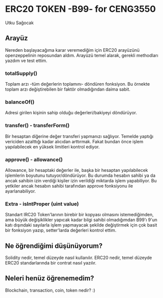 # ERC20 TOKEN -B99- for CENG3550
Utku Sağocak

## Arayüz
Nereden başlayacağıma karar veremediğim için ERC20 arayüzünü openzeppelinin reposundan aldım. 
Arayüzü temel alarak, gerekli methodları yazdım ve test ettim.

### totalSupply()
Toplam arzı -tüm değerlerin toplamını- döndüren fonksiyon. Bu örnekte toplam arzı değiştirebilen bir faktör olmadığından daima sabit.

### balanceOf()
   Adresi girilen kişinin sahip olduğu değerleri/bakiyeyi döndürüyor.

### transfer() - transferForm()
Bir hesaptan diğerine değer transferi yapmanızı sağlıyor. Temelde yaptığı vericiden azalttığı kadar alıcıdan arttırmak. Fakat bundan önce işlem yapılabilecek en yüksek limitleri kontrol ediyor.

### approve() - allowance()
Allowance, bir hesaptaki değerler ile, başka bir hesaptan yapılabilecek işlemlerin boyutunu tutuyor/döndürüyor. Bu durumda hesabın sahibi ya da ancak sahibin izin verdiği kişiler izin verildiği miktarda işlem yapabiliyor.
Bu yetkiler ancak hesabın sahibi tarafından approve fonksiyonu ile ayarlanabiliyor.

### Extra - isIntProper (uint value)
Standart IRC20 Token'larının birebir bir kopyası olmasını istemediğimden, ama büyük değişiklikler yapıcak kadar bilgi sahibi olmadığımdan B99'ı 9'un katı dışındaki sayılarla işlem yapmayacak şekilde değiştirmek için çok basit bir fonksiyon yazıp, setter'larda değerleri kontrol ettim.

## Ne öğrendiğimi düşünüyorum?
Solidity nedir, temel düzeyde nasıl kullanılır. ERC20 nedir, temel düzeyde ERC20 standarlarında bir contrat nasıl yazılır.

## Neleri henüz öğrenemedim?
Blockchain, transaction, coin, token nedir? :)
